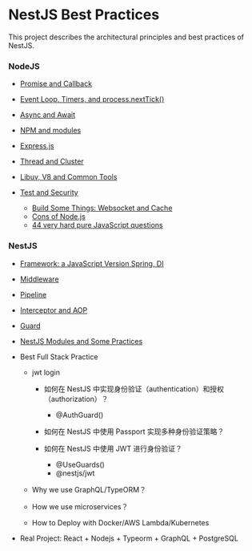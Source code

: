 # NestJS Best Practices

This project describes the architectural principles and best practices of NestJS.

### NodeJS


-  [Promise and Callback](problems/promise-callback.md) 


- [Event Loop, Timers, and process.nextTick()](problems/event-loop.md) 
- [Async and Await](problems/async-await.md) 

- [NPM and modules](problems/npm.md) 

- [Express.js](problems/express.md) 

- [Thread and Cluster](problems/thread.md) 


- [Libuv, V8 and Common Tools](problems/tools.md) 
- [Test and Security](problems/test-security.md)


  -  [Build Some Things: Websocket and Cache](problems/build.md) 
  -  [Cons of Node.js](problems/cons.md) 
  -  [44 very hard pure JavaScript questions](problems/44-hard-questions.md) 



### NestJS

- [Framework: a JavaScript Version Spring, DI](problems/framework.md) 

- [Middleware](problems/middleware.md) 

- [Pipeline](problems/pipeline.md) 

- [Interceptor and AOP](problems/interceptor.md) 

- [Guard](problems/guard.md) 

- [NestJS Modules and Some Practices](problems/nestjs-modules.md) 

- Best Full Stack Practice
  - jwt login
  
    - 如何在 NestJS 中实现身份验证（authentication）和授权（authorization）？
      - @AuthGuard()
  
    - 如何在 NestJS 中使用 Passport 实现多种身份验证策略？
    - 如何在 NestJS 中使用 JWT 进行身份验证？
      - @UseGuards()
      - @nestjs/jwt 
  - Why we use GraphQL/TypeORM？
  - How we use microservices？
  - How to Deploy with Docker/AWS Lambda/Kubernetes
  
- Real Project: React + Nodejs + Typeorm + GraphQL + PostgreSQL
